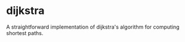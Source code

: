 dijkstra
========
A straightforward implementation of dijkstra's algorithm for computing shortest paths. 

